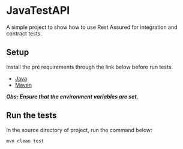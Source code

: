 # JavaTestAPI

A simple project to show how to use Rest Assured for integration and contract tests.

## Setup

Install the pré requirements through the link below before run tests.

* [Java](https://www.oracle.com/technetwork/pt/java/javase/downloads/jdk8-downloads-2133151.html)
* [Maven](https://maven.apache.org/download.cgi)

_**Obs: Ensure that the environment variables are set.**_

## Run the tests

In the source directory of project, run the command below:

```sh
mvn clean test
```